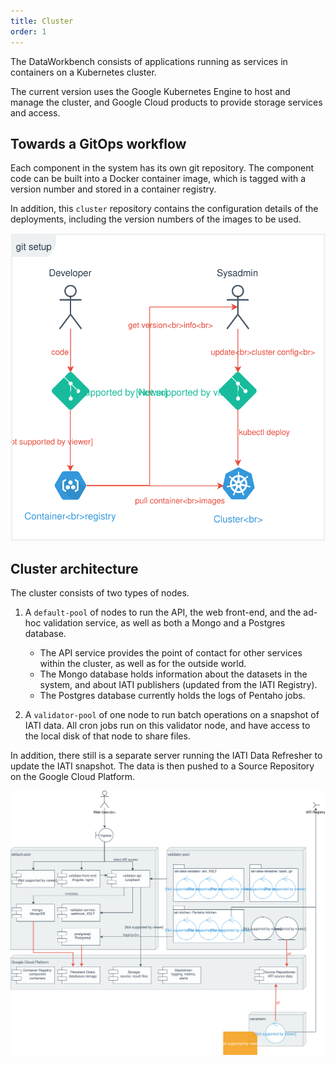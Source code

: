 ```yaml
---
title: Cluster
order: 1
---
```


The DataWorkbench consists of applications running as services in containers on a Kubernetes cluster.

The current version uses the Google Kubernetes Engine to host and manage the cluster, and Google Cloud products to provide storage services and access.

## Towards a GitOps workflow

Each component in the system has its own git repository. The component code can be built into a Docker container image, which is tagged with a version number and stored in a container registry.

In addition, this `cluster` repository contains the configuration details of the deployments, including the version numbers of the images to be used.

![](gitops-current.svg)

## Cluster architecture

The cluster consists of two types of nodes.

1. A `default-pool` of nodes to run the API, the web front-end, and the ad-hoc validation service, as well as both a Mongo and a Postgres database.

    * The API service provides the point of contact for other services within the cluster, as well as for the outside world.
    * The Mongo database holds information about the datasets in the system, and about IATI publishers (updated from the IATI Registry).
    * The Postgres database currently holds the logs of Pentaho jobs.

2. A `validator-pool` of one node to run batch operations on a snapshot of IATI data. All cron jobs run on this validator node, and have access to the local disk of that node to share files.

In addition, there still is a separate server running the IATI Data Refresher to update the IATI snapshot. The data is then pushed to a Source Repository on the Google Cloud Platform.

![](./deployment-overview.drawio.svg)
